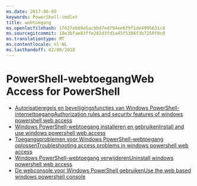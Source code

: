```yaml
---
ms.date: 2017-06-05
keywords: PowerShell-cmdlet
title: webtoegang
ms.openlocfilehash: 1f627ebd9a5acbbd7ed794ee6f9f1de4995631c8
ms.sourcegitcommit: 18e3bfae83ffe282d3fd1a45f5386f3b7250f0c0
ms.translationtype: MT
ms.contentlocale: nl-NL
ms.lasthandoff: 02/08/2018
---
```

# <a name="web-access-for-powershell"></a><span data-ttu-id="8d168-103">PowerShell-webtoegang</span><span class="sxs-lookup"><span data-stu-id="8d168-103">Web Access for PowerShell</span></span>

- [<span data-ttu-id="8d168-104">Autorisatieregels en beveiligingsfuncties van Windows PowerShell-internettoegang</span><span class="sxs-lookup"><span data-stu-id="8d168-104">Authorization rules and security features of windows powershell web access</span></span>](web-access/authorization-rules-and-security-features-of-windows-powershell-web-access.md)
- [<span data-ttu-id="8d168-105">Windows PowerShell-webtoegang installeren en gebruiken</span><span class="sxs-lookup"><span data-stu-id="8d168-105">Install and use windows powershell web access</span></span>](web-access/install-and-use-windows-powershell-web-access.md)
- [<span data-ttu-id="8d168-106">Toegangsproblemen voor Windows PowerShell-webtoegang oplossen</span><span class="sxs-lookup"><span data-stu-id="8d168-106">Troubleshooting access problems in windows powershell web access</span></span>](web-access/troubleshooting-access-problems-in-windows-powershell-web-access.md)
- [<span data-ttu-id="8d168-107">Windows PowerShell-webtoegang verwijderen</span><span class="sxs-lookup"><span data-stu-id="8d168-107">Uninstall windows powershell web access</span></span>](web-access/uninstall-windows-powershell-web-access.md)
- [<span data-ttu-id="8d168-108">De webconsole voor Windows PowerShell gebruiken</span><span class="sxs-lookup"><span data-stu-id="8d168-108">Use the web based windows powershell console</span></span>](web-access/use-the-web-based-windows-powershell-console.md)

